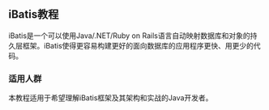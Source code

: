 ## iBatis教程 ##
iBatis是一个可以使用Java/.NET/Ruby on Rails语言自动映射数据库和对象的持久层框架。iBatis使得更容易构建更好的面向数据库的应用程序更快、用更少的代码。

### 适用人群 ###
本教程适用于希望理解iBatis框架及其架构和实战的Java开发者。
   
